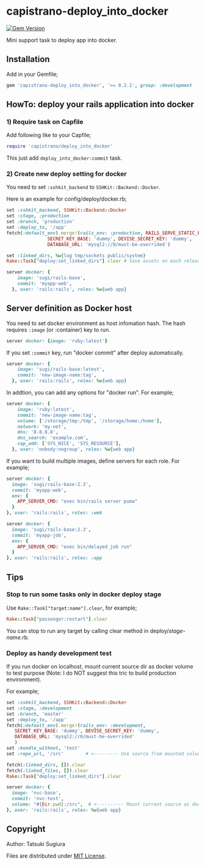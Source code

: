 # capistrano-deploy\_into\_docker

[![Gem Version](https://badge.fury.io/rb/capistrano-deploy_into_docker.svg)](https://badge.fury.io/rb/capistrano-deploy_into_docker)

Mini support task to deploy app into docker.

## Installation

Add in your Gemfile;

```ruby
gem 'capistrano-deploy_into_docker', '>= 0.2.1', group: :development
```

## HowTo: deploy your rails application into docker

### 1) Require task on Capfile

Add following like to your Capfile;

```ruby
require 'capistrano/deploy_into_docker'
```

This just add `deploy_into_docker:commit` task.

### 2) Create new deploy setting for docker

You need to set `:sshkit_backend` to `SSHKit::Backend::Docker`.

Here is an example for config/deploy/docker.rb;

```ruby
set :sshkit_backend, SSHKit::Backend::Docker
set :stage, :production
set :branch, 'production'
set :deploy_to, '/app'
fetch(:default_env).merge!(rails_env: :production, RAILS_SERVE_STATIC_FILES: 1,
			   SECRET_KEY_BASE: 'dummy', DEVISE_SECRET_KEY: 'dummy',
			   DATABASE_URL: 'mysql2://0/must-be-overrided')

set :linked_dirs, %w{log tmp/sockets public/system}
Rake::Task["deploy:set_linked_dirs"].clear # Save assets on each releases dir (not under shared)

server docker: {
    image: 'sugi/rails-base',
    commit: 'myapp-web',
  }, user: 'rails:rails', roles: %w{web app}
```

## Server definition as Docker host

You need to set docker environment as host infomation hash.
The hash requires `:image` (or :container) key to run.

```ruby
server docker: {image: 'ruby:latest'}
```

If you set `:commit` key, run "docker commit" after deploy automatically.

```ruby
server docker: {
    image: 'sugi/rails-base:latest',
    commit: 'new-image-name:tag',
  }, user: 'rails:rails', roles: %w{web app}
```

In addtion, you can add any options for "docker run". For example;

```ruby
server docker: {
    image: 'ruby:latest',
    commit: 'new-image-name:tag',
    volume: ['/storage/tmp:/tmp', '/storage/home:/home'],
    network: 'my-net',
    dns: '8.8.8.8',
    dns_search: 'example.com',
    cap_add: ['SYS_NICE', 'SYS_RESOURCE'],
  }, user: 'nobody:nogroup', roles: %w{web app}
```

If you want to build multiple images, define servers for each role. For example;

```ruby
server docker: {
  image: 'sugi/rails-base:2.3',
  commit: 'myapp-web',
  env: {
    APP_SERVER_CMD: "exec bin/rails server puma"
  }
}, user: 'rails:rails', roles: :web

server docker: {
  image: 'sugi/rails-base:2.3',
  commit: 'myapp-job',
  env: {
    APP_SERVER_CMD: "exec bin/delayed_job run"
  }
}, user: 'rails:rails', roles: :app
```


## Tips

### Stop to run some tasks only in docker deploy stage

Use `Rake::Task["target:name"].clear`, for example;

```ruby
Rake::Task["passenger:restart"].clear
```

You can stop to run any target by calling clear method in deploy/_stage-name_.rb.

### Deploy as handy development test

If you run docker on localhost, mount current source dir as docker volume to test purpose
(Note: I do NOT suggest this tric to build production environment).

For example;

```ruby
set :sshkit_backend, SSHKit::Backend::Docker
set :stage, :development
set :branch, 'master'
set :deploy_to, '/app'
fetch(:default_env).merge!(rails_env: :development,
   SECRET_KEY_BASE: 'dummy', DEVISE_SECRET_KEY: 'dummy',
   DATABASE_URL: 'mysql2://0/must-be-overrided'
   )
set :bundle_without, 'test'
set :repo_url, '/src'        # <--------- Use source from mounted volume.

fetch(:linked_dirs, []).clear
fetch(:linked_files, []).clear
Rake::Task["deploy:set_linked_dirs"].clear

server docker: {
  image: 'nvc-base',
  commit: 'nvc-test',
  volume: "#{Dir.pwd}:/src",  # <---------- Mount current source as docker volume.
}, user: 'rails:rails', roles: %w{web app}
```

## Copyright

Author: Tatsuki Sugiura

Files are distributed under [MIT License](https://opensource.org/licenses/MIT).
